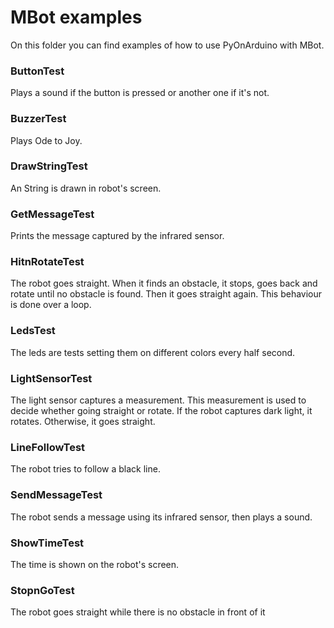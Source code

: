 # MBot examples
On this folder you can find examples of how to use PyOnArduino with MBot.

### ButtonTest
Plays a sound if the button is pressed or another one if it's not.

### BuzzerTest
Plays Ode to Joy.

### DrawStringTest
An String is drawn in robot's screen.

### GetMessageTest
Prints the message captured by the infrared sensor.

### HitnRotateTest
The robot goes straight. When it finds an obstacle, it stops, goes back and rotate until no obstacle is found.
Then it goes straight again. This behaviour is done over a loop.

### LedsTest
The leds are tests setting them on different colors every half second.

### LightSensorTest
The light sensor captures a measurement. This measurement is used to decide whether going straight or rotate. 
If the robot captures dark light, it rotates. Otherwise, it goes straight. 

### LineFollowTest
The robot tries to follow a black line.

### SendMessageTest
The robot sends a message using its infrared sensor, then plays a sound.

### ShowTimeTest
The time is shown on the robot's screen.

### StopnGoTest
The robot goes straight while there is no obstacle in front of it

